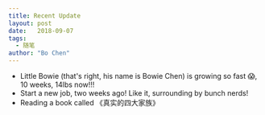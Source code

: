```yaml
---
title: Recent Update
layout: post
date:   2018-09-07
tags: 
  - 随笔
author: "Bo Chen"
---
```


- Little Bowie (that's right, his name is Bowie Chen) is growing so fast 😱, 10 weeks, 14lbs now!!!
- Start a new job, two weeks ago! Like it, surrounding by bunch nerds!
- Reading a book called 《真实的四大家族》
